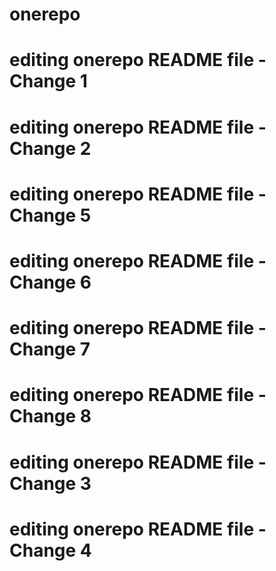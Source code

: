 # onerepo
 # editing onerepo README file - Change 1
 # editing onerepo README file - Change 2

 
 # editing onerepo README file - Change 5
 # editing onerepo README file - Change 6
 # editing onerepo README file - Change 7
 # editing onerepo README file - Change 8
 
 # editing onerepo README file - Change 3
 # editing onerepo README file - Change 4
